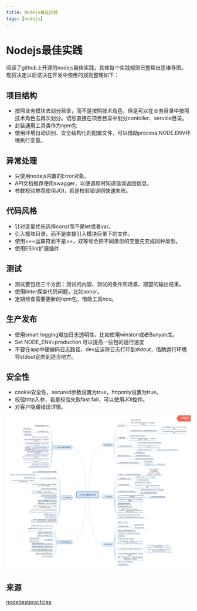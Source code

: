 ```yaml
---
title: Nodejs最佳实践
tags: [nodejs]
---
```

# Nodejs最佳实践
阅读了github上开源的nodejs最佳实践，具体每个实践规则已整理出思维导图。现将决定以后坚决在开发中使用的规则整理如下：
## 项目结构
- 按照业务模块去划分目录，而不是按照技术角色，但是可以在业务目录中按照技术角色去再次划分。切忌直接在项目目录中划分contoller、service目录。
- 封装通用工具类作为npm包
- 使用环境自动识别、安全结构化的配置文件，可以借助process.NODE.ENV环境执行变量。

## 异常处理
- 只使用nodejs内置的Error对象。
- API文档推荐使用swagger，以便调用时知道错误返回信息。
- 参数校验推荐使用JOI，若是校验错误则快速失败。

## 代码风格
- 针对变量优先选择const而不是let或者var。
- 引入模块目录，而不是直接引入模块目录下的文件。
- 使用===运算符而不是==，双等号会把不同类型的变量先变成同种类型。
- 使用ESlint扩展插件

## 测试
- 测试要包括三个方面：测试的内容、测试的条件和场景、期望的输出结果。
- 使用linter探查代码问题，比如sonar。
- 定期检查需要更新的npm包，借助工具ncu。

## 生产发布
- 使用smart logging增加日志透明性，比如使用winston或者Bunyan库。
- Set NODE_ENV=production 可以提高一些包的运行速度
- 不要在app中硬编码日志路径，dev应该将日志打印到stdout，借助运行环境将stdout定向到适当地方。

## 安全性
- cookie安全性，secured参数设置为true，httponly设置为true。
- 校验http入参，若是校验失败fast fail，可以使用JOI控件。
- 对客户隐藏错误详情。


![nodejs最佳实践](/images/nodejs最佳实践.png)<br/>

## 来源
[nodebestpractices](https://github.com/i0natan/nodebestpractices)